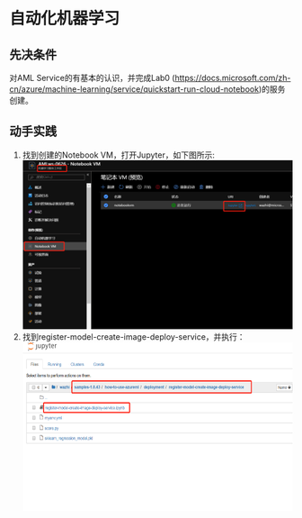 # 自动化机器学习


## 先决条件
对AML Service的有基本的认识，并完成Lab0 (https://docs.microsoft.com/zh-cn/azure/machine-learning/service/quickstart-run-cloud-notebook)的服务创建。  

## 动手实践
1. 找到创建的Notebook VM，打开Jupyter，如下图所示:
   <img width="500" height="300" src="./images/lab1-1.png"/>
2. 找到register-model-create-image-deploy-service，并执行：
   <img width="500" height="300" src="./images/lab3-2.png"/>

